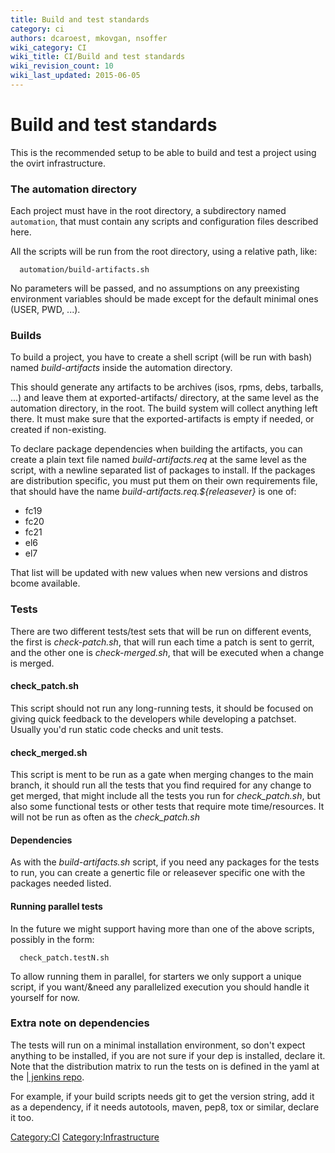 ```yaml
---
title: Build and test standards
category: ci
authors: dcaroest, mkovgan, nsoffer
wiki_category: CI
wiki_title: CI/Build and test standards
wiki_revision_count: 10
wiki_last_updated: 2015-06-05
---
```


# Build and test standards

This is the recommended setup to be able to build and test a project using the ovirt infrastructure.

### The automation directory

Each project must have in the root directory, a subdirectory named `automation`, that must contain any scripts and configuration files described here.

All the scripts will be run from the root directory, using a relative path, like:

      automation/build-artifacts.sh

No parameters will be passed, and no assumptions on any preexisting environment variables should be made except for the default minimal ones (USER, PWD, ...).

### Builds

To build a project, you have to create a shell script (will be run with bash) named *build-artifacts* inside the automation directory.

This should generate any artifacts to be archives (isos, rpms, debs, tarballs, ...) and leave them at exported-artifacts/ directory, at the same level as the automation directory, in the root. The build system will collect anything left there. It must make sure that the exported-artifacts is empty if needed, or created if non-existing.

To declare package dependencies when building the artifacts, you can create a plain text file named *build-artifacts.req* at the same level as the script, with a newline separated list of packages to install. If the packages are distribution specific, you must put them on their own requirements file, that should have the name *build-artifacts.req.${releasever}* is one of:

*   fc19
*   fc20
*   fc21
*   el6
*   el7

That list will be updated with new values when new versions and distros bcome available.

### Tests

There are two different tests/test sets that will be run on different events, the first is *check-patch.sh*, that will run each time a patch is sent to gerrit, and the other one is *check-merged.sh*, that will be executed when a change is merged.

#### check_patch.sh

This script should not run any long-running tests, it should be focused on giving quick feedback to the developers while developing a patchset. Usually you'd run static code checks and unit tests.

#### check_merged.sh

This script is ment to be run as a gate when merging changes to the main branch, it should run all the tests that you find required for any change to get merged, that might include all the tests you run for *check_patch.sh*, but also some functional tests or other tests that require mote time/resources. It will not be run as often as the *check_patch.sh*

#### Dependencies

As with the *build-artifacts.sh* script, if you need any packages for the tests to run, you can create a genertic file or releasever specific one with the packages needed listed.

#### Running parallel tests

In the future we might support having more than one of the above scripts, possibly in the form:

      check_patch.testN.sh

To allow running them in parallel, for starters we only support a unique script, if you want/&need any parallelized execution you should handle it yourself for now.

### Extra note on dependencies

The tests will run on a minimal installation environment, so don't expect anything to be installed, if you are not sure if your dep is installed, declare it. Note that the distribution matrix to run the tests on is defined in the yaml at the [| jenkins repo](http://gerrit.ovirt.org/#/admin/projects/jenkins).

For example, if your build scripts needs git to get the version string, add it as a dependency, if it needs autotools, maven, pep8, tox or similar, declare it too.

<Category:CI> <Category:Infrastructure>
